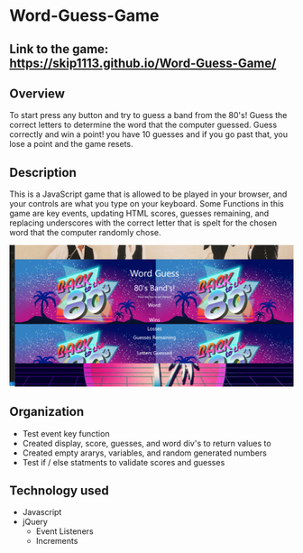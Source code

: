 # Word-Guess-Game

## Link to the game: https://skip1113.github.io/Word-Guess-Game/

## Overview
To start press any button and try to guess a band from the 80's!
Guess the correct letters to determine the word that the computer guessed.
Guess correctly and win a point!
you have 10 guesses and if you go past that, you lose a point and the game resets.

## Description
This is a JavaScript game that is allowed to be played in your browser, and your controls are what you type on your keyboard. 
Some Functions in this game are key events, updating HTML scores, guesses remaining, and replacing underscores with the correct letter that is spelt for the chosen word that the computer randomly chose.

![](/assets/images/home-img.png)

## Organization
* Test event key function
* Created display, score, guesses, and word div's to return values to
* Created empty ararys, variables, and random generated numbers
* Test if / else statments to validate scores and guesses

## Technology used 
* Javascript
* jQuery
    - Event Listeners
    - Increments
